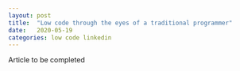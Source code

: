 ```yaml
---
layout: post
title:  "Low code through the eyes of a traditional programmer"
date:   2020-05-19
categories: low code linkedin
---
```


Article to be completed
